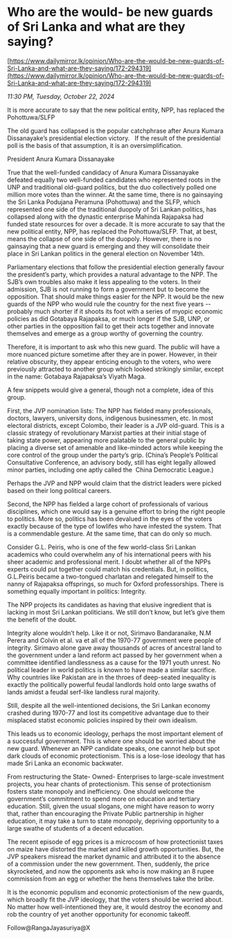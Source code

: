 # Who are the would- be new guards of Sri Lanka  and what are they saying?

[https://www.dailymirror.lk/opinion/Who-are-the-would-be-new-guards-of-Sri-Lanka-and-what-are-they-saying/172-294319](https://www.dailymirror.lk/opinion/Who-are-the-would-be-new-guards-of-Sri-Lanka-and-what-are-they-saying/172-294319)

*11:30 PM, Tuesday, October 22, 2024*

It is more accurate to say that the new political entity, NPP, has replaced the Pohottuwa/SLFP

The old guard has collapsed is the popular catchphrase after Anura Kumara Dissanayake’s presidential election victory.   If the result of the presidential poll is the basis of that assumption, it is an oversimplification.

President Anura Kumara Dissanayake

True that the well-funded candidacy of Anura Kumara Dissanayake defeated equally two well-funded candidates who represented roots in the UNP and traditional old-guard politics, but the duo collectively polled one million more votes than the winner. At the same time, there is no gainsaying the Sri Lanka Podujana Peramuna (Pohottuwa) and the SLFP, which represented one side of the traditional duopoly of Sri Lankan politics, has collapsed along with the dynastic enterprise Mahinda Rajapaksa had funded state resources for over a decade. It is more accurate to say that the new political entity, NPP, has replaced the Pohottuwa/SLFP. That, at best, means the collapse of one side of the duopoly. However, there is no gainsaying that a new guard is emerging and they will consolidate their place in Sri Lankan politics in the general election on November 14th.

Parliamentary elections that follow the presidential election generally favour the president’s party, which provides a natural advantage to the NPP. The SJB’s own troubles also make it less appealing to the voters. In their admission, SJB is not running to form a government but to become the opposition. That should make things easier for the NPP. It would be the new guards of the NPP who would rule the country for the next five years -- probably much shorter if it shoots its foot with a series of myopic economic policies as did Gotabaya Rajapaksa, or much longer if the SJB, UNP, or other parties in the opposition fail to get their acts together and innovate themselves and emerge as a group worthy of governing the country.

Therefore, it is important to ask who this new guard. The public will have a more nuanced picture sometime after they are in power. However, in their relative obscurity, they appear enticing enough to the voters, who were previously attracted to another group which looked strikingly similar, except in the name: Gotabaya Rajapaksa’s Viyath Maga.

A few snippets would give a general, though not a complete, idea of this group.

First, the JVP nomination lists: The NPP has fielded many professionals, doctors, lawyers, university dons, indigenous businessmen, etc. In most electoral districts, except Colombo, their leader is a JVP old-guard. This is a classic strategy of revolutionary Marxist parties at their initial stage of taking state power, appearing more palatable to the general public by placing a diverse set of amenable and like-minded actors while keeping the core control of the group under the party’s grip. (China’s People’s Political Consultative Conference, an advisory body, still has eight legally allowed minor parties, including one aptly called the  China Democratic League.)

Perhaps the JVP and NPP would claim that the district leaders were picked based on their long political careers.

Second, the NPP has fielded a large cohort of professionals of various disciplines, which one would say is a genuine effort to bring the right people to politics. More so, politics has been devalued in the eyes of the voters exactly because of the type of lowlifes who have infested the system. That is a commendable gesture. At the same time, that can do only so much.

Consider G.L. Peiris, who is one of the few world-class Sri Lankan academics who could overwhelm any of his international peers with his sheer academic and professional merit. I doubt whether all of the NPPs experts could put together could match his credentials. But, in politics, G.L.Peiris became a two-tongued charlatan and relegated himself to the nanny of Rajapaksa offsprings, so much for Oxford professorships. There is something equally important in politics: Integrity.

The NPP projects its candidates as having that elusive ingredient that is lacking in most Sri Lankan politicians. We still don’t know, but let’s give them the benefit of the doubt.

Integrity alone wouldn’t help. Like it or not, Sirimavo Bandaranaike, N.M Perera and Colvin et al. va et all of the 1970-77 government were people of integrity. Sirimavo alone gave away thousands of acres of ancestral land to the government under a land reform act passed by her government when a committee identified landlessness as a cause for the 1971 youth unrest. No political leader in world politics is known to have made a similar sacrifice. Why countries like Pakistan are in the throes of deep-seated inequality is exactly the politically powerful feudal landlords hold onto large swaths of lands amidst a feudal serf-like landless rural majority.

Still, despite all the well-intentioned decisions, the Sri Lankan economy crashed during 1970-77 and lost its competitive advantage due to their misplaced statist economic policies inspired by their own idealism.

This leads us to economic ideology, perhaps the most important element of a successful government. This is where one should be worried about the new guard. Whenever an NPP candidate speaks, one cannot help but spot dark clouds of economic protectionism. This is a lose-lose ideology that has made Sri Lanka an economic backwater.

From restructuring the State- Owned- Enterprises to large-scale investment projects, you hear chants of protectionism. This sense of protectionism fosters state monopoly and inefficiency. One should welcome the government’s commitment to spend more on education and tertiary education. Still, given the usual slogans, one might have reason to worry that, rather than encouraging the Private Public partnership in higher education, it may take a turn to state monopoly, depriving opportunity to a large swathe of students of a decent education.

The recent episode of egg prices is a microcosm of how protectionist taxes on maize have distorted the market and killed growth opportunities. But, the JVP speakers misread the market dynamic and attributed it to the absence of a commission under the new government. Then, suddenly, the price skyrocketed, and now the opponents ask who is now making an 8 rupee commission from an egg or whether the hens themselves take the bribe.

It is the economic populism and economic protectionism of the new guards, which broadly fit the JVP ideology, that the voters should be worried about. No matter how well-intentioned they are, it would destroy the economy and rob the country of yet another opportunity for economic takeoff.

Follow@RangaJayasuriya@X

